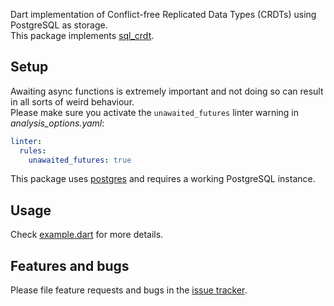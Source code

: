 Dart implementation of Conflict-free Replicated Data Types (CRDTs) using PostgreSQL as storage.  
This package implements [sql_crdt](https://github.com/cachapa/sql_crdt/sql_crdt).

## Setup

Awaiting async functions is extremely important and not doing so can result in all sorts of weird behaviour.  
Please make sure you activate the `unawaited_futures` linter warning in *analysis_options.yaml*:

```yaml
linter:
  rules:
    unawaited_futures: true
```

This package uses [postgres](https://pub.dev/packages/postgres) and requires a working PostgreSQL instance.

## Usage

Check [example.dart](https://github.com/cachapa/sql_crdt/blob/master/postgres_crdt/example/example.dart) for more details.

## Features and bugs

Please file feature requests and bugs in the [issue tracker](https://github.com/cachapa/sql_crdt/issues).

